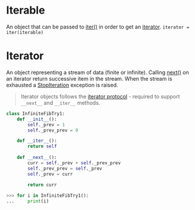 # Iterable
An object that can be passed to [iter()](https://docs.python.org/3/library/functions.html#iter) in order to get an [iterator](https://docs.python.org/3/glossary.html#term-iterator).
```iterator = iter(iterable)```
# Iterator
An object representing a stream of data (finite or infinite).
Calling [next()](https://docs.python.org/3/library/functions.html#next) on an iterator return successive item in the stream. When the stream is exhausted a [StopIteration](https://docs.python.org/3/library/exceptions.html#StopIteration) exception is raised.

> Iterator objects follows the [iterator protocol](https://docs.python.org/3/library/stdtypes.html#typeiter) - required to support ```__next__``` and ```__iter__``` methods.
```python
class InfiniteFibTry1:
	def __init__():
		self._prev = 1
		self._prev_prev = 0

	def __iter__():
		return self
	
	def __next__():
		curr = self._prev + self._prev_prev
		self._prev_prev = self._prev
		self._prev = curr
		
		return curr
```
```python
>>> for i in InfiniteFibTry1():
...		print(i)

```
<!--stackedit_data:
eyJoaXN0b3J5IjpbOTI4MzU3Nzc2LDE3MjY1ODkyNjIsMzI2ND
Q4NjEyLC0xOTQ3NjAxNTU3XX0=
-->